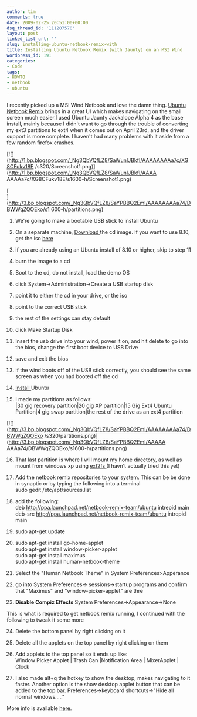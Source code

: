 ```yaml
---
author: tim
comments: true
date: 2009-02-25 20:51:00+00:00
dsq_thread_id: '111207570'
layout: post
linked_list_url: ''
slug: installing-ubuntu-netbook-remix-with
title: Installing Ubuntu Netbook Remix (with Jaunty) on an MSI Wind
wordpress_id: 191
categories:
- Code
tags:
- HOWTO
- netbook
- ubuntu
---
```


I recently picked up a MSI Wind Netbook and love the damn thing. [Ubuntu
Netbook Remix](http://www.canonical.com/projects/ubuntu/unr) brings in a great
UI which makes navigating on the small screen much easier.I used Ubuntu Jaunty
Jackalope Alpha 4 as the base install, mainly because I didn't want to go
through the trouble of converting my ext3 partitions to ext4 when it comes out
on April 23rd, and the driver support is more complete.  I haven't had many
problems with it aside from a few random firefox crashes.  
  

[![](http://1.bp.blogspot.com/_Ng3QbVQfLZ8/SaWunIJBkfI/AAAAAAAAa7c/XG8CFukv18E
/s320/Screenshot1.png)](http://1.bp.blogspot.com/_Ng3QbVQfLZ8/SaWunIJBkfI/AAAA
AAAAa7c/XG8CFukv18E/s1600-h/Screenshot1.png)

  

[  
](http://3.bp.blogspot.com/_Ng3QbVQfLZ8/SaYPBBQ2EmI/AAAAAAAAa74/DBWWqZQOEko/s1
600-h/partitions.png)

  1. We're going to make a bootable USB stick to install Ubuntu   

  2. On a separate machine, [Download ](http://www.ubuntu.com/testing/jaunty/alpha4#Download%20Alpha%204)the cd image.  If you want to use 8.10, get the iso [here](http://www.ubuntu.com/getubuntu/download) 
  3. if you are already using an Ubuntu install of 8.10 or higher, skip to step 11  

  4. burn the image to a cd  

  5. Boot to the cd, do not install, load the demo OS
  6. click System-&gt;Administration-&gt;Create a USB startup disk
  7. point it to either the cd in your drive, or the iso
  8. point to the correct USB stick
  9. the rest of the settings can stay default
  10. click Make Startup Disk
  11. Insert the usb drive into your wind, power it on, and hit delete to go into the bios, change the first boot device to USB Drive
  12. save and exit the bios
  13. If the wind boots off of the USB stick correctly, you should see the same screen as when you had booted off the cd
  14. [Install ](https://help.ubuntu.com/community/GraphicalInstall)Ubuntu
  15. I made my partitions as follows:  
|30 gig recovery partition|20 gig XP partition|15 Gig Ext4 Ubuntu Partition|4
gig swap partition|the rest of the drive as an ext4 partition  
  

[![](http://3.bp.blogspot.com/_Ng3QbVQfLZ8/SaYPBBQ2EmI/AAAAAAAAa74/DBWWqZQOEko
/s320/partitions.png)](http://3.bp.blogspot.com/_Ng3QbVQfLZ8/SaYPBBQ2EmI/AAAAA
AAAa74/DBWWqZQOEko/s1600-h/partitions.png)

  
  

  16. That last partition is where I will mount my home directory, as well as mount from windows xp using [ext2fs ](http://www.fs-driver.org/faq.html)(I havn't actually tried this yet)
  17. Add the netbook remix repositories to your system.  This can be be done in synaptic or by typing the following into a terminal  
sudo gedit /etc/apt/sources.list

  18. add the following:  
deb http://ppa.launchpad.net/netbook-remix-team/ubuntu intrepid main  
deb-src http://ppa.launchpad.net/netbook-remix-team/ubuntu intrepid main

  19. sudo apt-get update
  20. sudo apt-get install go-home-applet   
sudo apt-get install window-picker-applet  
sudo apt-get install maximus  
sudo apt-get install human-netbook-theme

  21. Select the "Human Netbook Theme" in System Preferences&gt;Apperance 
  22. go into System Preferences-&gt; sessions-&gt;startup programs and confirm that "Maximus" and "window-picker-applet" are thre  

  23. **Disable Compiz Effects** System Preferences-&gt;Appearance-&gt;None  
  
This is what is required to get netbook remix running, I continued with the
following to tweak it some more  


  24. Delete the bottom panel by right clicking on it  

  25. Delete all the applets on the top panel by right clicking on them
  26. Add applets to the top panel so it ends up like:  
Window Picker Applet | Trash Can |Notification Area | MixerApplet | Clock

  27. I also made alt+q the hotkey to show the desktop, makes navigating to it faster. Another option is the show desktop applet button that can be added to the top bar.  Preferences-&gt;keyboard shortcuts-&gt;"Hide all normal windows....."  
  
More info is available
[here](http://wiki.msiwind.net/index.php/Ubuntu_8.04_Hardy_Heron).  

